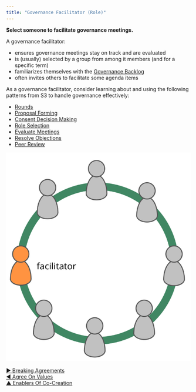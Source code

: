 ```yaml
---
title: "Governance Facilitator (Role)"
---
```



**Select someone to facilitate governance meetings.**

A governance facilitator:

-   ensures governance meetings stay on track and are evaluated
-   is (usually) selected by a group from among it members (and for a specific term)
-   familiarizes themselves with the [Governance Backlog](governance-backlog.html)
-   often invites others to facilitate some agenda items

As a governance facilitator, consider learning about and using the following patterns from S3 to handle governance effectively:

-   [Rounds](rounds.html)
-   [Proposal Forming](proposal-forming.html)
-   [Consent Decision Making](consent-decision-making.html)
-   [Role Selection](role-selection.html)
-   [Evaluate Meetings](evaluate-meetings.html)
-   [Resolve Objections](resolve-objections.html)
-   [Peer Review](peer-review.html)

![The governance facilitator is typically a member of the group](img/circle/facilitator.png)


[&#9654; Breaking Agreements](breaking-agreements.html)<br/>[&#9664; Agree On Values](agree-on-values.html)<br/>[&#9650; Enablers Of Co-Creation](enablers-of-co-creation.html)

